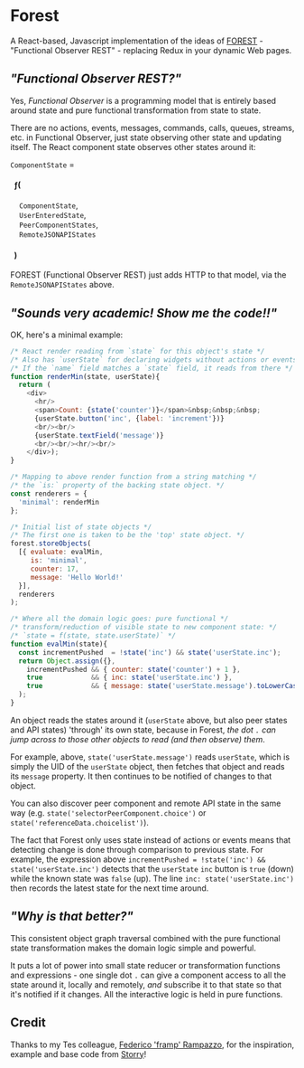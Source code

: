 
# Forest

A React-based, Javascript implementation of the ideas of [FOREST](https://link.springer.com/chapter/10.1007/978-1-4419-8303-9_7) - "Functional
Observer REST" - replacing Redux in your dynamic Web pages.


## _"Functional Observer REST?"_

Yes, *Functional Observer* is a programming model that is entirely based around state
and pure functional transformation from state to state.

There are no actions, events, messages, commands, calls, queues, streams, etc. in
Functional Observer, just state observing other state and updating itself. The React
component state observes other states around it:

`ComponentState` =

#### &nbsp; ƒ(
&nbsp; &nbsp; `ComponentState`,<br/>
&nbsp; &nbsp; `UserEnteredState`,<br/>
&nbsp; &nbsp; `PeerComponentStates`,<br/>
&nbsp; &nbsp; `RemoteJSONAPIStates`<br/>
#### &nbsp; )

FOREST (Functional Observer REST) just adds HTTP to that model, via the `RemoteJSONAPIStates` above.

## _"Sounds very academic! Show me the code!!"_

OK, here's a minimal example:

```javascript
/* React render reading from `state` for this object's state */
/* Also has `userState` for declaring widgets without actions or events! */
/* If the `name` field matches a `state` field, it reads from there */
function renderMin(state, userState){
  return (
    <div>
      <hr/>
      <span>Count: {state('counter')}</span>&nbsp;&nbsp;&nbsp;
      {userState.button('inc', {label: 'increment'})}
      <br/><br/>
      {userState.textField('message')}
      <br/><br/><hr/><br/>
    </div>);
}

/* Mapping to above render function from a string matching */
/* the `is:` property of the backing state object. */
const renderers = {
  'minimal': renderMin
};

/* Initial list of state objects */
/* The first one is taken to be the 'top' state object. */
forest.storeObjects(
  [{ evaluate: evalMin,
     is: 'minimal',
     counter: 17,
     message: 'Hello World!'
  }],
  renderers
);

/* Where all the domain logic goes: pure functional */
/* transform/reduction of visible state to new component state: */
/* `state = f(state, state.userState)` */
function evalMin(state){
  const incrementPushed  = !state('inc') && state('userState.inc');
  return Object.assign({},
    incrementPushed && { counter: state('counter') + 1 },
    true            && { inc: state('userState.inc') },
    true            && { message: state('userState.message').toLowerCase() }
  );
}
```

An object reads the states around it (`userState` above, but also peer states and API
states) 'through' its own state, because in Forest, _the dot `.` can jump across to those
other objects to read (and then observe) them_.

For example, above, `state('userState.message')` reads `userState`, which is simply the
UID of the `userState` object, then fetches that object and reads its `message` property.
It then continues to be notified of changes to that object.

You can also discover peer component and remote API state in the same way
(e.g. `state('selectorPeerComponent.choice')` or `state('referenceData.choicelist')`).

The fact that Forest only uses state instead of actions or events means that detecting
change is done through comparison to previous state. For example, the expression above
`incrementPushed = !state('inc') && state('userState.inc')` detects that the `userState`
`inc` button is `true` (down) while the known state was `false` (up). The line 
`inc: state('userState.inc')` then records the latest state for the next time around.

## _"Why is that better?"_

This consistent object graph traversal combined with the pure functional state
transformation makes the domain logic simple and powerful.

It puts a lot of power into small state reducer or transformation functions and
expressions - one single dot `.` can give a component access to all the state around it,
locally and remotely, _and_ subscribe it to that state so that it's notified if it
changes. All the interactive logic is held in pure functions.

## Credit

Thanks to my Tes colleague, [Federico 'framp' Rampazzo](https://github.com/framp), for
the inspiration, example and base code from [Storry](https://github.com/framp/storry)!



